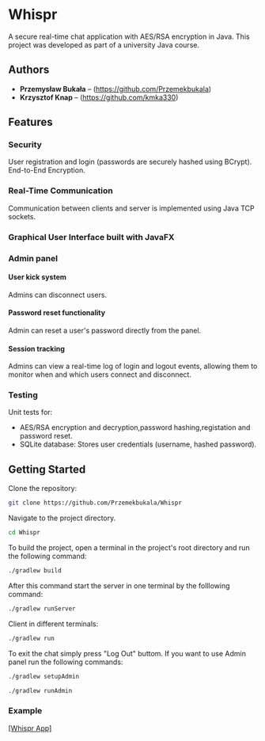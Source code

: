 # Whispr
A secure real-time chat application with AES/RSA encryption in Java.
This project was developed as part of a university Java course.  
## Authors
- **Przemysław Bukała** – (https://github.com/Przemekbukala)
- **Krzysztof Knap** – (https://github.com/kmka330)
##  Features
### Security
User registration and login (passwords are securely hashed using BCrypt).
End-to-End Encryption.
### Real-Time Communication
 Communication between clients and server is implemented using Java TCP sockets.
### Graphical User Interface built with JavaFX
### Admin panel
  #### User kick system
Admins can disconnect users.
#### Password reset functionality
Admin can reset a user's password directly from the panel.
#### Session tracking
Admins can view a real-time log of login and logout events, allowing them to monitor when and which users connect and disconnect.
### Testing
Unit tests for:
* AES/RSA encryption and decryption,password hashing,registation and password reset.
* SQLite database: Stores user credentials (username, hashed password).
##  Getting Started
Clone the repository:
```bash
git clone https://github.com/Przemekbukala/Whispr
```
Navigate to the project directory.
```bash
cd Whispr
```
To build the project, open a terminal in the project's root directory and run the following command:
```bash
./gradlew build
```

After this command start the server in one terminal by the folllowing command: 
```bash
./gradlew runServer
```
Client in different terminals:
```bash
./gradlew run
```
To exit the chat simply press "Log Out" buttom.
If you want to use Admin panel run the following commands:
```bash
./gradlew setupAdmin
```
```bash
./gradlew runAdmin
```
### Example
[[Whispr App]](https://www.youtube.com/watch?v=5be4ttuj_hE&ab_channel=Przemys%C5%82awBuka%C5%82a)
